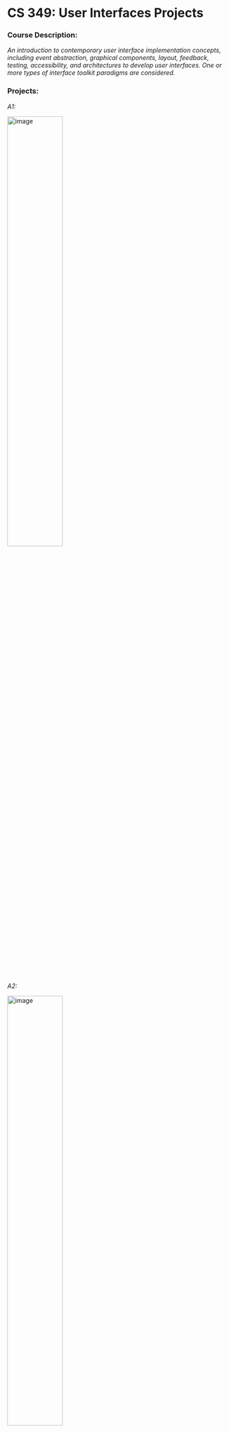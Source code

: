 # CS 349: User Interfaces Projects

### Course Description:
*An introduction to contemporary user interface implementation concepts, including event abstraction, graphical components, layout, feedback, testing, accessibility, and architectures to develop user interfaces. One or more types of interface toolkit paradigms are considered.*

### Projects:
*A1:*

<img src="https://github.com/Sirius-Hou/CS349-User-Interface-Design-Projects/assets/118148925/53170c0f-20d8-4e6a-a98c-320b7b8e9a3f" alt="image" width="50%" height="50%">

*A2:*

<img src="https://github.com/Sirius-Hou/CS349-User-Interface-Design-Projects/assets/118148925/8f39f26e-8646-49f3-9574-e14ab0eda7ac" alt="image" width="50%" height="50%">

*A3:*

<img src="https://github.com/Sirius-Hou/CS349-User-Interface-Design-Projects/assets/118148925/de8de4b9-07cc-4443-85e3-0ff92d78208c" alt="image" width="50%" height="50%">


*A4:*

